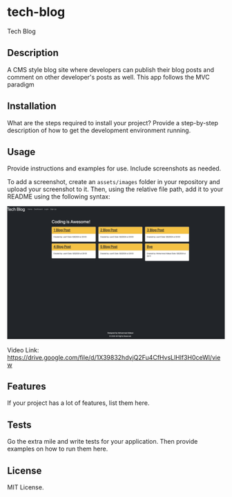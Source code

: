 # tech-blog
Tech Blog

## Description

A CMS style blog site where developers can publish their blog posts and comment on other developer's posts as well. This app follows the MVC paradigm

## Installation

What are the steps required to install your project? Provide a step-by-step description of how to get the development environment running.

## Usage

Provide instructions and examples for use. Include screenshots as needed.

To add a screenshot, create an `assets/images` folder in your repository and upload your screenshot to it. Then, using the relative file path, add it to your README using the following syntax:

![Screenshot](/assets/images/screenshot.png)

Video Link: https://drive.google.com/file/d/1X39832hdvjQ2Fu4CfHvsLlHlf3H0ceWl/view

## Features

If your project has a lot of features, list them here.

## Tests

Go the extra mile and write tests for your application. Then provide examples on how to run them here.



## License
MIT License.
